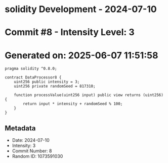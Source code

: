 ﻿# solidity Development - 2024-07-10
# Commit #8 - Intensity Level: 3
# Generated on: 2025-06-07 11:51:58
```solidity
pragma solidity ^0.8.0;

contract DataProcessor8 {
    uint256 public intensity = 3;
    uint256 private randomSeed = 817310;

    function processValue(uint256 input) public view returns (uint256) {
        return input * intensity + randomSeed % 100;
    }
}
```
## Metadata
- Date: 2024-07-10
- Intensity: 3
- Commit Number: 8
- Random ID: 1073591030
